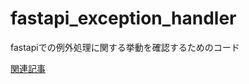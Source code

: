 # fastapi_exception_handler

fastapiでの例外処理に関する挙動を確認するためのコード
 
[関連記事](https://zenn.dev/kicchan/articles/0008_llyssm_fastapi_exception_handling)
